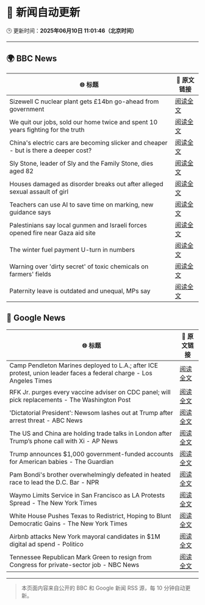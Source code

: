 # 🧠 新闻自动更新

🕒 更新时间：**2025年06月10日 11:01:46（北京时间）**

---

## 🌍 BBC News

| 🌐 标题 | 🔗 原文链接 |
|--------|-------------|
| Sizewell C nuclear plant gets £14bn go-ahead from government | [阅读全文](https://www.bbc.com/news/articles/c4gr3nd5zy6o) |
| We quit our jobs, sold our home twice and spent 10 years fighting for the truth | [阅读全文](https://www.bbc.com/news/articles/cdxn5d4dzrwo) |
| China's electric cars are becoming slicker and cheaper - but is there a deeper cost? | [阅读全文](https://www.bbc.com/news/articles/cy8d4v69jw6o) |
| Sly Stone, leader of Sly and the Family Stone, dies aged 82 | [阅读全文](https://www.bbc.com/news/articles/c4g2d5yz1r1o) |
| Houses damaged as disorder breaks out after alleged sexual assault of girl | [阅读全文](https://www.bbc.com/news/articles/ckg4v04p008o) |
| Teachers can use AI to save time on marking, new guidance says | [阅读全文](https://www.bbc.com/news/articles/c1kvyj7dkp0o) |
| Palestinians say local gunmen and Israeli forces opened fire near Gaza aid site | [阅读全文](https://www.bbc.com/news/articles/c79e0zxy2lro) |
| The winter fuel payment U-turn in numbers | [阅读全文](https://www.bbc.com/news/articles/c79eg2x5qnno) |
| Warning over 'dirty secret' of toxic chemicals on farmers' fields | [阅读全文](https://www.bbc.com/news/articles/c3e5y85p488o) |
| Paternity leave is outdated and unequal, MPs say | [阅读全文](https://www.bbc.com/news/articles/crmk07jyjmxo) |

## 📰 Google News

| 🌐 标题 | 🔗 原文链接 |
|--------|-------------|
| Camp Pendleton Marines deployed to L.A.; after ICE protest, union leader faces a federal charge - Los Angeles Times | [阅读全文](https://news.google.com/rss/articles/CBMijgFBVV95cUxPQW9JX1lfUVcxQk9BNnkzX2o5bk5laEpOVzRZVDJpOVdCUzE2V1B6SWVyakpHaDA5SzJwQkFwVno2ME9yM3o0cVo5b09iWVRua0xnVzc0VGllUldyWGFlM3k5Z25GT3pDaEFFeThabHZKeURNdVRmd1pvbFVZbjJSNjdvUzEwbDJDemk1UUpB?oc=5) |
| RFK Jr. purges every vaccine adviser on CDC panel; will pick replacements - The Washington Post | [阅读全文](https://news.google.com/rss/articles/CBMilgFBVV95cUxPd2tOSUIxeV85djg5YURaeFNRdXBZQjYtc2NMeWpaQmpwcE11Rk9MNktqbGszanRya1Q5TXBPX0lvUVBjV28taWNuVE92UmM2OW5iWnlhZ3RidWlmbnp6bnJoa0Vhb0Q1eWNhSkN1ZHlpdHNVVmJkZVp5VHR6UFYtbkZISTNNWlp4Q29mYU9ybUhyLWZYR0E?oc=5) |
| 'Dictatorial President': Newsom lashes out at Trump after arrest threat - ABC News | [阅读全文](https://news.google.com/rss/articles/CBMipAFBVV95cUxOZ0ZWVFZSUDN4NF9KLWZoVVp1b0xjTmVwaGtpR2dMclRKcS1UY2d6UTVLcEpOU0VFMVdLYzJ1NVNPTWF6RGdBd05MRHdEUDNFVzQyaFJ1Tjk1aW92LWtWN0xyS3dnSEhpWWRBZE5QeVVzMm5Lb044SmRGVnBqZHVpVEpCYlpPWWI2WFBnWWlhOFRWQ2t4M1BRNU9rc21feGpUYktaY9IBqgFBVV95cUxOWXBhUmNpNFdONnN6Q0hlNTRPNHhNdkp5ZEsybm9RdUhyd2NTazQzRTZfbi13WDVkNXVqTTVvdlNIdDZPZndwdUEwamY5SDVfTm1nT09PejFlc19oUWhQVkRxMjF0bTdDM05RQXhmQU40RmpLeE1jQ0tna0FtejN1VEhXZ1c5TmNqNFREYXcyODBUNHZCdi1PQU5iQkZvSGoya3BHc3d2djRlQQ?oc=5) |
| The US and China are holding trade talks in London after Trump’s phone call with Xi - AP News | [阅读全文](https://news.google.com/rss/articles/CBMikAFBVV95cUxQUDNfQnNrWF9vMHo4Q1M5d0h3UFREa1R3cWFRLXhLajVnRUVjajFrSWt5Q3FhaU4tcnlrNFh0WlFCZEdoTlB1bGdxTEtDUnplb0VtVXZyc0NtSGNHMTB4cEVjdFl1TGdHQTh2RlFrNVdQZXRFeHVtQnJZWFJQaHR4TGtxNmVlUm1FWGNxS1lUZFQ?oc=5) |
| Trump announces $1,000 government-funded accounts for American babies - The Guardian | [阅读全文](https://news.google.com/rss/articles/CBMiggFBVV95cUxNSVZXQjRDTHlGUEs5LTd2QTMyZGZON2diSXc1OEt3bk9VOUZVemYzTEZCRDZTa3czVG0tQ3dTYjc2UkQyeGFxNWlyV3luQ0VJckkxN2d2dnB2T2x5WkpMMEw3azJFWXM3b1BWYmxYdzEwTzZiOFEzY1h4cC1yUzRHeWdR?oc=5) |
| Pam Bondi's brother overwhelmingly defeated in heated race to lead the D.C. Bar - NPR | [阅读全文](https://news.google.com/rss/articles/CBMihwFBVV95cUxOOERiVXJoS1BtWkRlclpUVG00X1U5LXAzOENKU0FtOHR6MVA3OW5Qa2tRcjlxckZ5NXEzc2RDV1ZQRzFWWS0wZE5qamJzT3pXbjV0a0lBdjJYRHdQSlRrYTR3emFHQkNZR1ZLQkJvMzZNd2xNN0dpVzdPaHVjQ0tTUnRmeUhWMmc?oc=5) |
| Waymo Limits Service in San Francisco as LA Protests Spread - The New York Times | [阅读全文](https://news.google.com/rss/articles/CBMilgFBVV95cUxQZS1LUnBNaVdwN2dqRnkydWdDT290ek1nME5pa0hzMTRUQ2tDOGxpcjlCVUxhT1NIUEdtNEtFc0N2RWtKRFJmZHR4OEc2cGpDMUNkZGtBMy1PVUdkN2JuaC1lcUVoU09rekpWc2tCMm5OdUxtZ2RZVk5TXzlZclo4ZzhOZzBvMjdob0dWQmpuRFA4V2RiOGc?oc=5) |
| White House Pushes Texas to Redistrict, Hoping to Blunt Democratic Gains - The New York Times | [阅读全文](https://news.google.com/rss/articles/CBMigwFBVV95cUxNdVAybXZjOUM0VUlNNlIwT2xwRUpVTlJHclh3NHBYSi1DbFFLTDh4SFYtWWREVGtOYld1OG1Qd25Tb0EzOEgwTTZXSUFkeW83UXV0TVFkemV3UUVWWTZ5ZGhGemVmVFQ3UXhpdG1UbUtmZEUxc2tlMGtKdHhERWwtcGVlTQ?oc=5) |
| Airbnb attacks New York mayoral candidates in $1M digital ad spend - Politico | [阅读全文](https://news.google.com/rss/articles/CBMiqwFBVV95cUxNVm84VldiSnJRQVEzcVhDNkpXdkhWVy13U3c3ZmlWM1cxTTRTZDNUYWc2akdTcHh5c1FwTTdIZkZreTl1LXNTX1EzaWR4QlFqWVJjejVVNUtSOWREenZHM29KeTZERloyclQwLTM1VG1EaHZYWTFqQVE5bFg1bEw2blU0VVhpSmhmbDNzbDNtVmNiMzUwSG1VV0VJT1hwaXlqV25VRldTMFM0a1U?oc=5) |
| Tennessee Republican Mark Green to resign from Congress for private-sector job - NBC News | [阅读全文](https://news.google.com/rss/articles/CBMiugFBVV95cUxQVEV0QmxBV0h5TllqRzgtT1ltMVNBajRJUm1WT3ZvMzFJMWhDSTZSczZ2VGpUNkZieWVlaWFDdTU0ZEFZSEg1TXh3RWdOdlY1UlZFTW1tMHJ5aks2dUdTcXRDZTBjbDNHbVZKVFExbTJ4U0cwQVZVSXJ0WVpuYjZmMTQyX2xSZEU0MFZVa3o2RUNVRkswUEw3X0d2X3FvM3IwUGZrQWJlaTJNZFh5WnlQT1p5Wm9seE5UTnfSAVZBVV95cUxQd2EwOUNtNjV2UkxrNkhrZDRuVmpibmRXVmlwNm1DaVpZYXV2UTQ1dVZMbXBIeU9wSmdWdGVEMjFiREFOYW5FX3B5MVltSW9FWG1BLWxnUQ?oc=5) |

---
> 本页面内容来自公开的 BBC 和 Google 新闻 RSS 源，每 10 分钟自动更新。